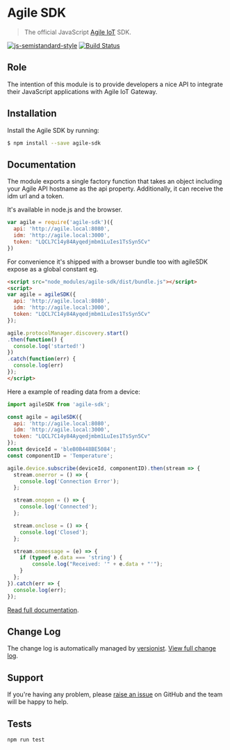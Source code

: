 Agile SDK
=========

> The official JavaScript [Agile IoT](https://github.com/Agile-IoT) SDK.

[![js-semistandard-style](https://img.shields.io/badge/code%20style-semistandard-brightgreen.svg?style=flat-square)](https://github.com/Flet/semistandard)
[![Build Status](https://travis-ci.org/resin-io/resin-sdk.svg?branch=master)](https://travis-ci.org/Agile-IoT/agile-sdk)

Role
----

The intention of this module is to provide developers a nice API to integrate their JavaScript applications with Agile IoT Gateway.

Installation
------------

Install the Agile SDK by running:

```sh
$ npm install --save agile-sdk
```

Documentation
-------------

The module exports a single factory function that takes an object including your Agile API hostname as the api property. Additionally, it can receive the idm url and a token.

It's available in node.js and the browser.

``` js
var agile = require('agile-sdk')({
  api: 'http://agile.local:8080',
  idm: 'http://agile.local:3000',
  token: "LQCL7C14y84Ayqedjmbm1LuIes1TsSyn5Cv"
})
```

For convenience it's shipped with a browser bundle too with agileSDK expose as a global constant eg.

``` html
<script src="node_modules/agile-sdk/dist/bundle.js"></script>
<script>
var agile = agileSDK({
  api: 'http://agile.local:8080',
  idm: 'http://agile.local:3000',
  token: "LQCL7C14y84Ayqedjmbm1LuIes1TsSyn5Cv"
});

agile.protocolManager.discovery.start()
.then(function() {
  console.log('started!')
})
.catch(function(err) {
  console.log(err)
});
</script>
```

Here a example of reading data from a device:

``` js
import agileSDK from 'agile-sdk';

const agile = agileSDK({
  api: 'http://agile.local:8080',
  idm: 'http://agile.local:3000',
  token: "LQCL7C14y84Ayqedjmbm1LuIes1TsSyn5Cv"
});
const deviceId = 'bleB0B448BE5084';
const componentID = 'Temperature';

agile.device.subscribe(deviceId, componentID).then(stream => {
  stream.onerror = () => {
    console.log('Connection Error');
  };

  stream.onopen = () => {
    console.log('Connected');
  };

  stream.onclose = () => {
    console.log('Closed');
  };

  stream.onmessage = (e) => {
    if (typeof e.data === 'string') {
        console.log("Received: '" + e.data + "'");
    }
  };
}).catch(err => {
  console.log(err);
});
```

[Read full documentation](DOCUMENTATION.md).

Change Log
---------

The change log is automatically managed by [versionist](https://github.com/resin-io/versionist). [View full change log](CHANGELOG.md).

Support
-------

If you're having any problem, please [raise an issue](https://github.com/Agile-IoT/agile-sdk/issues/new) on GitHub and the team will be happy to help.

Tests
-----

```
npm run test
```
